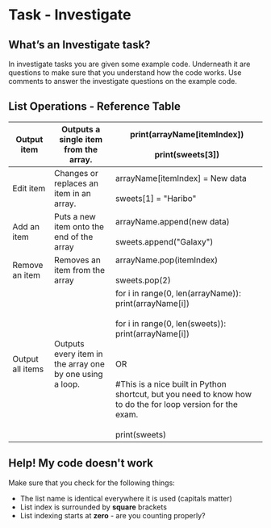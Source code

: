 # Task - Investigate

## What’s an **Investigate** task?

In investigate tasks you are given some example code. 
Underneath it are questions to make sure that you understand how the code works.
Use comments to answer the investigate questions on the example code.

## List Operations - Reference Table

| Output item      | Outputs a single item from the array.                    | print(arrayName\[itemIndex\])<br><br>print(sweets\[3\])                                                                                                                                                                                                                           |
| ---------------- | -------------------------------------------------------- | --------------------------------------------------------------------------------------------------------------------------------------------------------------------------------------------------------------------------------------------------------------------------------- |
| Edit item        | Changes or replaces an item in an array.                 | arrayName\[itemIndex\] = New data<br><br>sweets\[1\] = "Haribo"                                                                                                                                                                                                                   |
| Add an item      | Puts a new item onto the end of the array                | arrayName.append(new data)<br><br>sweets.append("Galaxy")                                                                                                                                                                                                                         |
| Remove an item   | Removes an item from the array                           | arrayName.pop(itemIndex)<br><br>sweets.pop(2)                                                                                                                                                                                                                                     |                                                                                                                                                                                                                                                              |
| Output all items | Outputs every item in the array one by one using a loop. | for i in range(0, len(arrayName)):<br>print(arrayName\[i\])<br><br>for i in range(0, len(sweets)):<br>print(arrayName\[i\])<br><br><br>OR<br><br>#This is a nice built in Python shortcut, but you need to know how to do the for loop version for the exam.<br><br>print(sweets) |

## Help! My code doesn't work
Make sure that you check for the following things:
- The list name is identical everywhere it is used (capitals matter)
- List index is surrounded by **square** brackets
- List indexing starts at **zero** - are you counting properly?